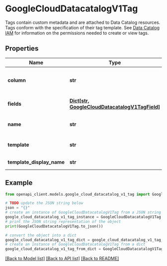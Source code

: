 # GoogleCloudDatacatalogV1Tag

Tags contain custom metadata and are attached to Data Catalog resources. Tags conform with the specification of their tag template. See [Data Catalog IAM](https://cloud.google.com/data-catalog/docs/concepts/iam) for information on the permissions needed to create or view tags.

## Properties

Name | Type | Description | Notes
------------ | ------------- | ------------- | -------------
**column** | **str** | Resources like entry can have schemas associated with them. This scope allows you to attach tags to an individual column based on that schema. To attach a tag to a nested column, separate column names with a dot (&#x60;.&#x60;). Example: &#x60;column.nested_column&#x60;. | [optional] 
**fields** | [**Dict[str, GoogleCloudDatacatalogV1TagField]**](GoogleCloudDatacatalogV1TagField.md) | Required. Maps the ID of a tag field to its value and additional information about that field. Tag template defines valid field IDs. A tag must have at least 1 field and at most 500 fields. | [optional] 
**name** | **str** | The resource name of the tag in URL format where tag ID is a system-generated identifier. Note: The tag itself might not be stored in the location specified in its name. | [optional] 
**template** | **str** | Required. The resource name of the tag template this tag uses. Example: &#x60;projects/{PROJECT_ID}/locations/{LOCATION}/tagTemplates/{TAG_TEMPLATE_ID}&#x60; This field cannot be modified after creation. | [optional] 
**template_display_name** | **str** | Output only. The display name of the tag template. | [optional] [readonly] 

## Example

```python
from openapi_client.models.google_cloud_datacatalog_v1_tag import GoogleCloudDatacatalogV1Tag

# TODO update the JSON string below
json = "{}"
# create an instance of GoogleCloudDatacatalogV1Tag from a JSON string
google_cloud_datacatalog_v1_tag_instance = GoogleCloudDatacatalogV1Tag.from_json(json)
# print the JSON string representation of the object
print(GoogleCloudDatacatalogV1Tag.to_json())

# convert the object into a dict
google_cloud_datacatalog_v1_tag_dict = google_cloud_datacatalog_v1_tag_instance.to_dict()
# create an instance of GoogleCloudDatacatalogV1Tag from a dict
google_cloud_datacatalog_v1_tag_from_dict = GoogleCloudDatacatalogV1Tag.from_dict(google_cloud_datacatalog_v1_tag_dict)
```
[[Back to Model list]](../README.md#documentation-for-models) [[Back to API list]](../README.md#documentation-for-api-endpoints) [[Back to README]](../README.md)


